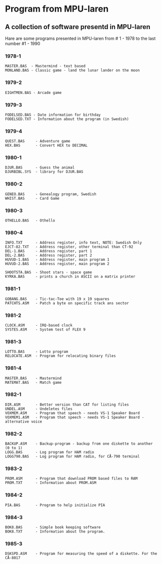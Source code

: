 # Program from MPU-laren
## A collection of software presentd in MPU-laren 
Hare are some programs presented in MPU-laren from # 1 - 1978 to the last number #1 - 1990 
### 1978-1
```
MASTER.BAS  - Mastermind - text based
MONLAND.BAS - Classic game - land the lunar lander on the moon
```
### 1979-2
```
EIGHTMEN.BAS - Arcade game
```
### 1979-3
```
FODELSED.BAS - Date information for birthday
FODELSED.TXT - Information about the program (in Swedish)
```
### 1979-4
```
QUEST.BAS     - Adventure game
HEX.BAS       - Convert HEX to DECIMAL
```
### 1980-1
```
DJUR.BAS      - Guess the animal
DJURBIBL.SYS  - library for DJUR.BAS
```
### 1980-2
```
GENEO.BAS     - Genealogy program, Swedish
WHIST.BAS     - Card Game
```
### 1980-3
```
OTHELLO.BAS   - Othello
```
### 1980-4
```
INFO.TXT      - Address register, info text, NOTE: Swedish Only
EJCT-82.TXT   - Address register, other terminal than CT-92
DEL-1.BAS     - Address register, part 1
DEL-2.BAS     - Address register, part 2
HUVUD-1.BAS   - Address register, main program 1
HUVUD-2.BAS   - Address register, main program 2

SHOOTSTA.BAS  - Shoot stars - space game
KYRKA.BAS     - prints a church in ASCII on a matrix printer
```
### 1981-1
```
GOBANG.BAS    - Tic-tac-Toe with 19 x 19 squares
PATCHTS.ASM   - Patch a byte on specific track ans sector
```
### 1981-2
```
CLOCK.ASM     - IRQ-based clock
SYSTES.ASM    - System test of FLEX 9
```
### 1981-3
```
LOTTO.BAS     - Lotto program
RELOCATE.ASM  - Program for relocating binary files
```
### 1981-4
```
MASTER.BAS    - Mastermind
MATEMAT.BAS   - Match game
```
### 1982-1	
```
DIR.ASM       - Better version than CAT for listing files
UNDEL.ASM     - Undeletes files
VOXMEM.ASM    - Program that speech - needs VS-1 Speaker Board
VOXMEM1.ASM   - Program that speech - needs VS-1 Speaker Board - alternative voice
```
### 1982-2
```
BACKUP.ASM    - Backup-program - backup from one diskette to another (0 to 1)
LOGG.BAS      - Log program for HAM radio
LOGG790.BAS   - Log program for HAM radio, for CÅ-790 terminal
```
### 1983-2
```
PROM.ASM      - Program that download PROM based files to RAM
PROM.TXT      - Information about PROM.ASM
```
### 1984-2
```
PIA.BAS       - Program to help initialize PIA
```
### 1984-3
```
BOK8.BAS      - Simple book keeping software
BOK8.TXT      - Information about the program.
```
### 1985-3
```
DSKSPD.ASM    - Program for measuring the speed of a diskette. For the CÅ-8017
```
